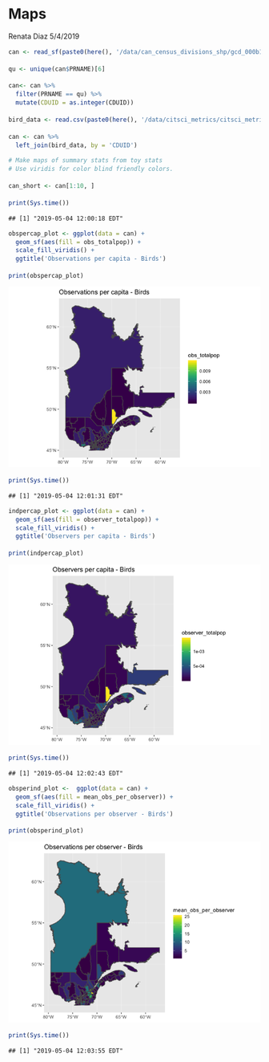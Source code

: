Maps
================
Renata Diaz
5/4/2019

``` r
can <- read_sf(paste0(here(), '/data/can_census_divisions_shp/gcd_000b11a_e.shp'))

qu <- unique(can$PRNAME)[6]

can<- can %>%
  filter(PRNAME == qu) %>%
  mutate(CDUID = as.integer(CDUID))

bird_data <- read.csv(paste0(here(), '/data/citsci_metrics/citsci_metrics_birds.csv'), stringsAsFactors = F)

can <- can %>%
  left_join(bird_data, by = 'CDUID')
```

``` r
# Make maps of summary stats from toy stats
# Use viridis for color blind friendly colors.

can_short <- can[1:10, ]

print(Sys.time())
```

    ## [1] "2019-05-04 12:00:18 EDT"

``` r
obspercap_plot <- ggplot(data = can) +
  geom_sf(aes(fill = obs_totalpop)) +
  scale_fill_viridis() +
  ggtitle('Observations per capita - Birds')

print(obspercap_plot)
```

![](birds_maps_files/figure-markdown_github/make%20birds%20maps-1.png)

``` r
print(Sys.time())
```

    ## [1] "2019-05-04 12:01:31 EDT"

``` r
indpercap_plot <- ggplot(data = can) +
  geom_sf(aes(fill = observer_totalpop)) +
  scale_fill_viridis() +
  ggtitle('Observers per capita - Birds')

print(indpercap_plot)
```

![](birds_maps_files/figure-markdown_github/make%20birds%20maps-2.png)

``` r
print(Sys.time())
```

    ## [1] "2019-05-04 12:02:43 EDT"

``` r
obsperind_plot <-  ggplot(data = can) +
  geom_sf(aes(fill = mean_obs_per_observer)) +
  scale_fill_viridis() +
  ggtitle('Observations per observer - Birds')

print(obsperind_plot)
```

![](birds_maps_files/figure-markdown_github/make%20birds%20maps-3.png)

``` r
print(Sys.time())
```

    ## [1] "2019-05-04 12:03:55 EDT"
